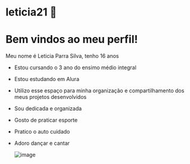 # leticia21 💖
# Bem vindos ao meu perfil!

Meu nome é Leticia Parra Silva, tenho 16 anos
- Estou cursando o 3 ano do ensimo médio integral
- Estou estudando em Alura
- Utilizo esse espaço para minha organização e compartilhamento dos meus projetos desenvolvidos
- Sou dedicada e organizada
- Gosto de praticar esporte
- Pratico o auto cuidado
- Adoro dançar e cantar

  ![image](https://github.com/leticiapitica21/leticia21/assets/119060275/d61e3a4d-f5d1-447d-a18f-3d9315034930)

  
  
